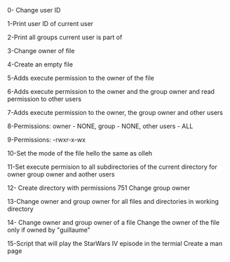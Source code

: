 0- Change user ID

1-Print user ID of current user

2-Print all groups current user is part of

3-Change owner of file

4-Create an empty file

5-Adds execute permission to the owner of the file

 6-Adds execute permission to the owner and the group owner and read permission to other users

 7-Adds execute permission to the owner, the group owner and other users

 8-Permissions: owner - NONE, group - NONE, other users - ALL
 
 9-Permissions: -rwxr-x-wx
 
10-Set the mode of the file hello the same as olleh

11-Set execute permision to all subdirectories of the current directory for owner group owner and aother users

12- Create directory with permissions 751
 Change group owner
 
13-Change owner and group owner for all files and directories in working directory

14- Change owner and group owner of a file
 Change the owner of the file only if owned by "guillaume"

15-Script that will play the StarWars IV episode in the termial
 Create a man page

